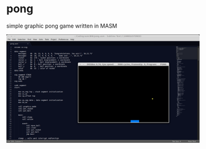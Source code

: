 pong
====

simple graphic pong game written in MASM

![preview screen](https://github.com/bavaria95/pong/blob/master/preview.png)
